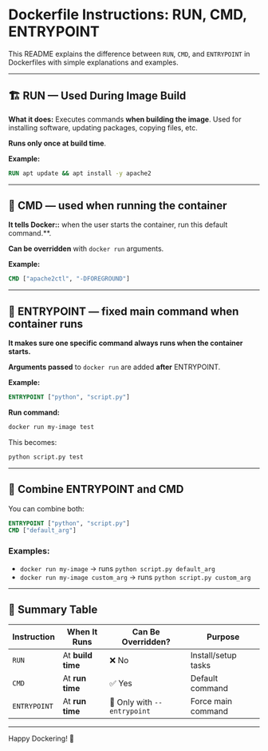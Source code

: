 # Dockerfile Instructions: RUN, CMD, ENTRYPOINT

This README explains the difference between `RUN`, `CMD`, and `ENTRYPOINT` in Dockerfiles with simple explanations and examples.

---

## 🏗️ RUN — Used During Image Build

**What it does:** Executes commands **when building the image**. Used for installing software, updating packages, copying files, etc.

**Runs only once at build time**.

**Example:**
```dockerfile
RUN apt update && apt install -y apache2
```

---

## 🚀 CMD — used when running the container


**It tells Docker::** when the user starts the container, run this default command.**.

**Can be overridden** with `docker run` arguments.

**Example:**
```dockerfile
CMD ["apache2ctl", "-DFOREGROUND"]
```

---

## 🎯 ENTRYPOINT — fixed main command when container runs


**It makes sure one specific command always runs when the container starts.** 

**Arguments passed** to `docker run` are added **after** ENTRYPOINT.

**Example:**
```dockerfile
ENTRYPOINT ["python", "script.py"]
```

**Run command:**
```bash
docker run my-image test
```
This becomes:
```bash
python script.py test
```

---

## 🔁 Combine ENTRYPOINT and CMD

You can combine both:

```dockerfile
ENTRYPOINT ["python", "script.py"]
CMD ["default_arg"]
```

### Examples:
- `docker run my-image` → runs `python script.py default_arg`
- `docker run my-image custom_arg` → runs `python script.py custom_arg`

---

## 🧠 Summary Table

| Instruction  | When It Runs     | Can Be Overridden? | Purpose |
|--------------|------------------|---------------------|---------|
| `RUN`        | At **build time** | ❌ No               | Install/setup tasks |
| `CMD`        | At **run time**   | ✅ Yes              | Default command |
| `ENTRYPOINT` | At **run time**   | 🚫 Only with `--entrypoint` | Force main command |

---

Happy Dockering! 🐳